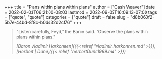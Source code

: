 +++
title = "Plans within plans within plans"
author = ["Cash Weaver"]
date = 2022-02-03T06:21:00-08:00
lastmod = 2022-09-05T16:09:13-07:00
tags = ["quote", "quote"]
categories = ["quote"]
draft = false
slug = "d8b060f2-5b7e-44bd-8f8c-b0dd32d2cf76"
+++

> "Listen carefully, Feyd," the Baron said. "Observe the plans within plans within plans."
>
> _[Baron Vladimir Harkonnen]({{< relref "vladimir_harkonnen.md" >}}), [Herbert | Dune]({{< relref "herbertDune1999.md" >}})_
